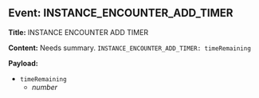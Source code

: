 ## Event: INSTANCE_ENCOUNTER_ADD_TIMER

**Title:** INSTANCE ENCOUNTER ADD TIMER

**Content:**
Needs summary.
`INSTANCE_ENCOUNTER_ADD_TIMER: timeRemaining`

**Payload:**
- `timeRemaining`
  - *number*
